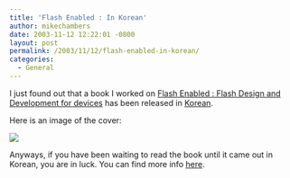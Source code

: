 ```yaml
---
title: 'Flash Enabled : In Korean'
author: mikechambers
date: 2003-11-12 12:22:01 -0800
layout: post
permalink: /2003/11/12/flash-enabled-in-korean/
categories:
  - General
---
```



I just found out that a book I worked on [Flash Enabled : Flash Design and Development for devices][1] has been released in [Korean][2].

Here is an image of the cover:  
<!--more-->

  
![][3]

Anyways, if you have been waiting to read the book until it came out in Korean, you are in luck. You can find more info [here][2].

 [1]: http://www.newriders.com/books/product.asp?session_id={DF5ED50F-08F1-433B-AFF1-BBDDFBD05EEE}&product_id={95379BEA-82FD-4E4B-B4A1-EEE1A61BE87F}
 [2]: http://www.cyber.co.kr/detail.cgi?number=1582
 [3]: http://www.cyber.co.kr/mallimg/1060223500-89-315-4792-7-B.jpg